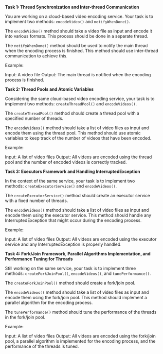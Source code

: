 
**Task 1: Thread Synchronization and Inter-thread Communication**

You are working on a cloud-based video encoding service. Your task is to implement two methods: `encodeVideo()` and `notifyWhenDone()`.

The `encodeVideo()` method should take a video file as input and encode it into various formats. This process should be done in a separate thread.

The `notifyWhenDone()` method should be used to notify the main thread when the encoding process is finished. This method should use inter-thread communication to achieve this.

Example:

Input: A video file Output: The main thread is notified when the encoding process is finished.

**Task 2: Thread Pools and Atomic Variables**

Considering the same cloud-based video encoding service, your task is to implement two methods: `createThreadPool()` and `encodeVideos()`.

The `createThreadPool()` method should create a thread pool with a specified number of threads.

The `encodeVideos()` method should take a list of video files as input and encode them using the thread pool. This method should use atomic variables to keep track of the number of videos that have been encoded.

Example:

Input: A list of video files Output: All videos are encoded using the thread pool and the number of encoded videos is correctly tracked.

**Task 3: Executors Framework and Handling InterruptedException**

In the context of the same service, your task is to implement two methods: `createExecutorService()` and `encodeVideos()`.

The `createExecutorService()` method should create an executor service with a fixed number of threads.

The `encodeVideos()` method should take a list of video files as input and encode them using the executor service. This method should handle any InterruptedException that might occur during the encoding process.

Example:

Input: A list of video files Output: All videos are encoded using the executor service and any InterruptedException is properly handled.

**Task 4: Fork/Join Framework, Parallel Algorithms Implementation, and Performance Tuning for Threads**

Still working on the same service, your task is to implement three methods: `createForkJoinPool()`, `encodeVideos()`, and `tunePerformance()`.

The `createForkJoinPool()` method should create a fork/join pool.

The `encodeVideos()` method should take a list of video files as input and encode them using the fork/join pool. This method should implement a parallel algorithm for the encoding process.

The `tunePerformance()` method should tune the performance of the threads in the fork/join pool.

Example:

Input: A list of video files Output: All videos are encoded using the fork/join pool, a parallel algorithm is implemented for the encoding process, and the performance of the threads is tuned.